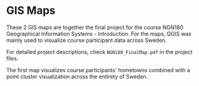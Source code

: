 # GIS Maps

These 2 GIS maps are together the final project for the course NGN180 Geographical Information Systems - Introduction. For the maps, QGIS was mainly used to visualize course participant data across Sweden.  

For detailed project descriptions, check ``NGN180_FinalMap.pdf`` in the project files.  

The first map visualizes course participants' hometowns combined with a point cluster visualization across the entirety of Sweden.  

